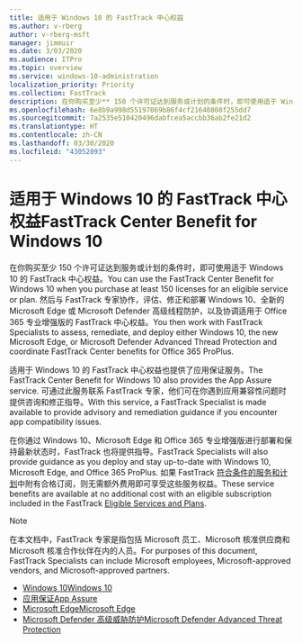 ```yaml
---
title: 适用于 Windows 10 的 FastTrack 中心权益
ms.author: v-rberg
author: v-rberg-msft
manager: jimmuir
ms.date: 3/03/2020
ms.audience: ITPro
ms.topic: overview
ms.service: windows-10-administration
localization_priority: Priority
ms.collection: FastTrack
description: 在你购买至少** 150 个许可证达到服务或计划的条件时，即可使用适于 Windows 10 的 FastTrack 中心权益。
ms.openlocfilehash: 6e8b9a998d55197069b86f4cf21640808f255dd7
ms.sourcegitcommit: 7a2535e510420496dabfcea5accbb36ab2fe21d2
ms.translationtype: HT
ms.contentlocale: zh-CN
ms.lasthandoff: 03/30/2020
ms.locfileid: "43052893"
---
```

# <a name="fasttrack-center-benefit-for-windows-10"></a><span data-ttu-id="23e93-103">适用于 Windows 10 的 FastTrack 中心权益</span><span class="sxs-lookup"><span data-stu-id="23e93-103">FastTrack Center Benefit for Windows 10</span></span>

<span data-ttu-id="23e93-104">在你购买至少 150 个许可证达到服务或计划的条件时，即可使用适于 Windows 10 的 FastTrack 中心权益。</span><span class="sxs-lookup"><span data-stu-id="23e93-104">You can use the FastTrack Center Benefit for Windows 10 when you purchase at least 150 licenses for an eligible service or plan.</span></span> <span data-ttu-id="23e93-105">然后与 FastTrack 专家协作，评估、修正和部署 Windows 10、全新的 Microsoft Edge 或 Microsoft Defender 高级线程防护，以及协调适用于 Office 365 专业增强版的 FastTrack 中心权益。</span><span class="sxs-lookup"><span data-stu-id="23e93-105">You then work with FastTrack Specialists to assess, remediate, and deploy either Windows 10, the new Microsoft Edge, or Microsoft Defender Advanced Thread Protection and coordinate FastTrack Center benefits for Office 365 ProPlus.</span></span> 

<span data-ttu-id="23e93-106">适用于 Windows 10 的 FastTrack 中心权益也提供了应用保证服务。</span><span class="sxs-lookup"><span data-stu-id="23e93-106">The FastTrack Center Benefit for Windows 10 also provides the App Assure service.</span></span> <span data-ttu-id="23e93-107">可通过此服务联系 FastTrack 专家，他们可在你遇到应用兼容性问题时提供咨询和修正指导。</span><span class="sxs-lookup"><span data-stu-id="23e93-107">With this service, a FastTrack Specialist is made available to provide advisory and remediation guidance if you encounter app compatibility issues.</span></span> 

<span data-ttu-id="23e93-108">在你通过 Windows 10、Microsoft Edge 和 Office 365 专业增强版进行部署和保持最新状态时，FastTrack 也将提供指导。</span><span class="sxs-lookup"><span data-stu-id="23e93-108">FastTrack Specialists will also provide guidance as you deploy and stay up-to-date with Windows 10, Microsoft Edge, and Office 365 ProPlus.</span></span> <span data-ttu-id="23e93-109">如果 FastTrack [符合条件的服务和计划](M365-eligible-services-and-plans.md)中附有合格订阅，则无需额外费用即可享受这些服务权益。</span><span class="sxs-lookup"><span data-stu-id="23e93-109">These service benefits are available at no additional cost with an eligible subscription included in the FastTrack [Eligible Services and Plans](M365-eligible-services-and-plans.md).</span></span>
  
> [!NOTE]
> <span data-ttu-id="23e93-110">在本文档中，FastTrack 专家是指包括 Microsoft 员工、Microsoft 核准供应商和 Microsoft 核准合作伙伴在内的人员。</span><span class="sxs-lookup"><span data-stu-id="23e93-110">For purposes of this document, FastTrack Specialists can include Microsoft employees, Microsoft-approved vendors, and Microsoft-approved partners.</span></span> 
    
- [<span data-ttu-id="23e93-111">Windows 10</span><span class="sxs-lookup"><span data-stu-id="23e93-111">Windows 10</span></span>](Win-10-windows-10.md)
- [<span data-ttu-id="23e93-112">应用保证</span><span class="sxs-lookup"><span data-stu-id="23e93-112">App Assure</span></span>](Win-10-app-assure.md)
- [<span data-ttu-id="23e93-113">Microsoft Edge</span><span class="sxs-lookup"><span data-stu-id="23e93-113">Microsoft Edge</span></span>](Win-10-microsoft-edge.md)
- [<span data-ttu-id="23e93-114">Microsoft Defender 高级威胁防护</span><span class="sxs-lookup"><span data-stu-id="23e93-114">Microsoft Defender Advanced Threat Protection</span></span>](Win-10-microsoft-defender-atp.md)

